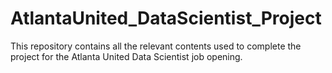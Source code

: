 # AtlantaUnited_DataScientist_Project
This repository contains all the relevant contents used to complete the project for the Atlanta United Data Scientist job opening.
